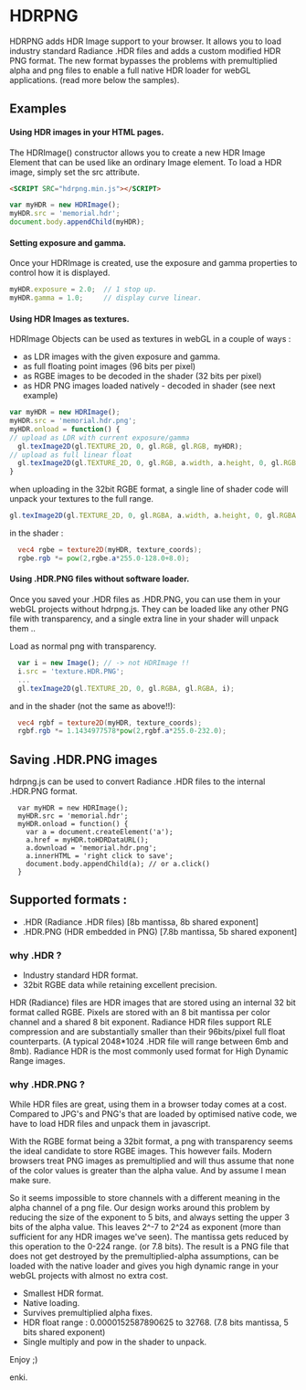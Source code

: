 HDRPNG
======

HDRPNG adds HDR Image support to your browser. It allows you to load industry standard Radiance .HDR files and adds a custom modified HDR PNG format. The new format bypasses the problems with premultiplied alpha and png files to enable a full native HDR loader for webGL applications. (read more below the samples).

## Examples

<DIV ID="demo_hdr" STYLE="display:none">
  View this page on github pages to get live examples .. 
  
  https://enkimute.github.io/hdrpng
</DIV>
<SCRIPT SRC="hdrpng.js"></SCRIPT>
<SCRIPT>
  var $=document.getElementById.bind(document);
  var demo = $("demo_hdr");
  
  var myHDR = new HDRImage();
  myHDR.src = "memorial_mini.hdr.png";
  
  $("hdr-gl").innerHTML='<IFRAME SRC="ibl_webgl_demo.html" WIDTH=100% HEIGHT=300px></IFRAME>';
  
  demo.innerHTML = 
    "You can drag and drop your own .HDR files on this page and save them as .HDR.PNG <BR><BR>"+
    "<INPUT TYPE='button' VALUE='save HDR PNG' ONCLICK='savePNG()'/><BR><BR>"+
    "<INPUT TYPE='range' MIN=-8 MAX=8 STEP=0.1 VALUE=1 TITLE='Exposure' ONINPUT='myHDR.exposure=this.value'/> Exposure<BR>"+
    "<INPUT TYPE='range' MIN=0.5 MAX=3 STEP=0.1 VALUE=2.2 TITLE='Gamma' ONINPUT='myHDR.gamma=this.value' /> Gamma<BR>";
    
  demo.appendChild(myHDR);
  demo.style.display="block";
  window.ondragover = function(e) { e.preventDefault(); e.dataTransfer.dropEffect='link'; }
  window.ondrop = function(e) { e.preventDefault(); e.stopPropagation(); myHDR.src = URL.createObjectURL(e.dataTransfer.files[0])+'#'+e.dataTransfer.files[0].name; }
  
  function savePNG() {
      var a=document.createElement('a');
      a.href = myHDR.toHDRDataURL();
      a.download = 'output.hdr.png';
      a.click();
   }
  
</SCRIPT>



#### Using HDR images in your HTML pages.

The HDRImage() constructor allows you to create a new HDR Image Element that can be used like an ordinary Image element. To load a HDR image, simply set the src attribute.

```html
<SCRIPT SRC="hdrpng.min.js"></SCRIPT>
```

```javascript
var myHDR = new HDRImage();
myHDR.src = 'memorial.hdr';
document.body.appendChild(myHDR);
```

#### Setting exposure and gamma. 

Once your HDRImage is created, use the exposure and gamma properties to control how it is displayed. 

```javascript
myHDR.exposure = 2.0;  // 1 stop up. 
myHDR.gamma = 1.0;     // display curve linear.      
```

#### Using HDR Images as textures.

HDRImage Objects can be used as textures in webGL in a couple of ways :
* as LDR images with the given exposure and gamma.
* as full floating point images (96 bits per pixel)
* as RGBE images to be decoded in the shader (32 bits per pixel)
* as HDR PNG images loaded natively - decoded in shader (see next example)

```javascript
var myHDR = new HDRImage();
myHDR.src = 'memorial.hdr.png';
myHDR.onload = function() {
// upload as LDR with current exposure/gamma
  gl.texImage2D(gl.TEXTURE_2D, 0, gl.RGB, gl.RGB, myHDR);  
// upload as full linear float  
  gl.texImage2D(gl.TEXTURE_2D, 0, gl.RGB, a.width, a.height, 0, gl.RGB, gl.FLOAT, myHDR.dataFloat); 
}  
```
when uploading in the 32bit RGBE format, a single line of shader code will unpack your textures to the full range.

```javascript
gl.texImage2D(gl.TEXTURE_2D, 0, gl.RGBA, a.width, a.height, 0, gl.RGBA, gl.UNSIGNED_BYTE, myHDR.dataRGBE);
```
in the shader : 
```glsl
  vec4 rgbe = texture2D(myHDR, texture_coords);
  rgbe.rgb *= pow(2,rgbe.a*255.0-128.0+8.0);
```
#### Using .HDR.PNG files without software loader.

Once you saved your .HDR files as .HDR.PNG, you can use them in your webGL projects without hdrpng.js. They can be loaded like any other PNG file with transparency, and a single extra line in your shader will unpack them ..

Load as normal png with transparency.
```javascript
  var i = new Image(); // -> not HDRImage !!
  i.src = 'texture.HDR.PNG';
  ...
  gl.texImage2D(gl.TEXTURE_2D, 0, gl.RGBA, gl.RGBA, i);
```
and in the shader (not the same as above!!):
```glsl
  vec4 rgbf = texture2D(myHDR, texture_coords);
  rgbf.rgb *= 1.1434977578*pow(2,rgbf.a*255.0-232.0);
```

<DIV ID="hdr-gl"></DIV>

## Saving .HDR.PNG images

hdrpng.js can be used to convert Radiance .HDR files to the internal .HDR.PNG format.
```
  var myHDR = new HDRImage();
  myHDR.src = 'memorial.hdr';
  myHDR.onload = function() {
    var a = document.createElement('a');
    a.href = myHDR.toHDRDataURL();
    a.download = 'memorial.hdr.png';
    a.innerHTML = 'right click to save';
    document.body.appendChild(a); // or a.click()
  }
```

## Supported formats :

* .HDR (Radiance .HDR files) [8b mantissa, 8b shared exponent]
* .HDR.PNG (HDR embedded in PNG) [7.8b mantissa, 5b shared exponent]

### why .HDR ?

* Industry standard HDR format.
* 32bit RGBE data while retaining excellent precision.

HDR (Radiance) files are HDR images that are stored using an internal 32 bit format called RGBE. Pixels are stored with an 8 bit mantissa per color channel and a shared 8 bit exponent. Radiance HDR files support RLE compression and are substantially smaller than their 96bits/pixel full float counterparts. (A typical 2048*1024 .HDR file will range between 6mb and 8mb). Radiance HDR is the most commonly used format for High Dynamic Range images. 

### why .HDR.PNG ? 

While HDR files are great, using them in a browser today comes at a cost. Compared to JPG's and PNG's that are loaded by optimised native code, we have to load HDR files and unpack them in javascript.

With the RGBE format being a 32bit format, a png with transparency seems the ideal candidate to store RGBE images. This however fails. Modern browsers treat PNG images as premultiplied and will thus assume that none of the color values is greater than the alpha value. And by assume I mean make sure. 

So it seems impossible to store channels with a different meaning in the alpha channel of a png file. Our design works around this problem by reducing the size of the exponent to 5 bits, and always setting the upper 3 bits of the alpha value. This leaves 2^-7 to 2^24 as exponent (more than sufficient for any HDR images we've seen). The mantissa gets reduced by this operation to the 0-224 range. (or 7.8 bits). The result is a PNG file that does not get destroyed by the premultiplied-alpha assumptions, can be loaded with the native loader and gives you high dynamic range in your webGL projects with almost no extra cost. 

* Smallest HDR format.
* Native loading.
* Survives premultiplied alpha fixes.
* HDR float range : 0.0000152587890625 to 32768. (7.8 bits mantissa, 5 bits shared exponent) 
* Single multiply and pow in the shader to unpack.

Enjoy ;)

enki.
